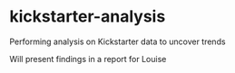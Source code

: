 # kickstarter-analysis
Performing analysis on Kickstarter data to uncover trends

Will present findings in a report for Louise
